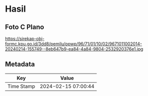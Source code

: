 # Hasil

## Foto C Plano

https://sirekap-obj-formc.kpu.go.id/3dd8/pemilu/ppwp/96/71/01/10/02/9671011002014-20240214-155749--8eb647b9-ea84-4a84-9804-2532920376e1.jpg


## Metadata

| Key        | Value               |
| ---------- | ------------------- |
| Time Stamp | 2024-02-15 07:00:44 |



